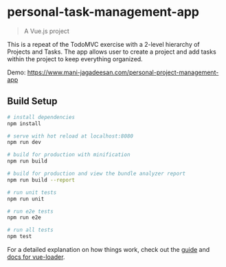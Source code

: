 # personal-task-management-app

> A Vue.js project

This is a repeat of the TodoMVC exercise with a 2-level hierarchy of Projects and Tasks. The app allows user to create a project and add tasks within the project to keep everything organized.

Demo: https://www.mani-jagadeesan.com/personal-project-management-app

## Build Setup

``` bash
# install dependencies
npm install

# serve with hot reload at localhost:8080
npm run dev

# build for production with minification
npm run build

# build for production and view the bundle analyzer report
npm run build --report

# run unit tests
npm run unit

# run e2e tests
npm run e2e

# run all tests
npm test
```

For a detailed explanation on how things work, check out the [guide](http://vuejs-templates.github.io/webpack/) and [docs for vue-loader](http://vuejs.github.io/vue-loader).
